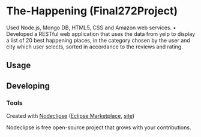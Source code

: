 

# The-Happening (Final272Project)

Used Node.js, Mongo DB, HTML5, CSS and Amazon web services. •	Developed a RESTful web application that uses the data from yelp to display a list of 20 best happening places, in the category chosen by the user and city which user selects, sorted in accordance to the reviews and rating.

## Usage



## Developing



### Tools

Created with [Nodeclipse](https://github.com/Nodeclipse/nodeclipse-1)
 ([Eclipse Marketplace](http://marketplace.eclipse.org/content/nodeclipse), [site](http://www.nodeclipse.org))   

Nodeclipse is free open-source project that grows with your contributions.
